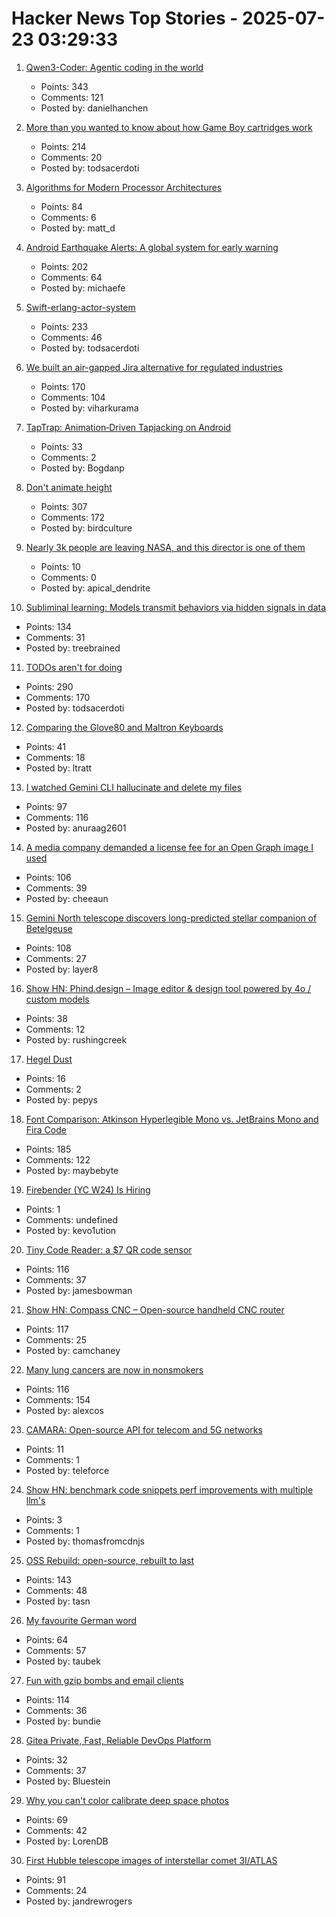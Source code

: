 # Hacker News Top Stories - 2025-07-23 03:29:33

1. [Qwen3-Coder: Agentic coding in the world](https://qwenlm.github.io/blog/qwen3-coder/)
   - Points: 343
   - Comments: 121
   - Posted by: danielhanchen

2. [More than you wanted to know about how Game Boy cartridges work](https://abc.decontextualize.com/more-than-you-wanted-to-know/)
   - Points: 214
   - Comments: 20
   - Posted by: todsacerdoti

3. [Algorithms for Modern Processor Architectures](https://lemire.github.io/talks/2025/sea/sea2025.html)
   - Points: 84
   - Comments: 6
   - Posted by: matt_d

4. [Android Earthquake Alerts: A global system for early warning](https://research.google/blog/android-earthquake-alerts-a-global-system-for-early-warning/)
   - Points: 202
   - Comments: 64
   - Posted by: michaefe

5. [Swift-erlang-actor-system](https://forums.swift.org/t/introducing-swift-erlang-actor-system/81248)
   - Points: 233
   - Comments: 46
   - Posted by: todsacerdoti

6. [We built an air-gapped Jira alternative for regulated industries](https://plane.so/blog/everything-you-need-to-know-about-plane-air-gapped)
   - Points: 170
   - Comments: 104
   - Posted by: viharkurama

7. [TapTrap: Animation‑Driven Tapjacking on Android](https://taptrap.click/)
   - Points: 33
   - Comments: 2
   - Posted by: Bogdanp

8. [Don't animate height](https://www.granola.ai/blog/dont-animate-height)
   - Points: 307
   - Comments: 172
   - Posted by: birdculture

9. [Nearly 3k people are leaving NASA, and this director is one of them](https://arstechnica.com/space/2025/07/the-director-of-nasas-largest-science-center-is-leaving-government/)
   - Points: 10
   - Comments: 0
   - Posted by: apical_dendrite

10. [Subliminal learning: Models transmit behaviors via hidden signals in data](https://alignment.anthropic.com/2025/subliminal-learning/)
   - Points: 134
   - Comments: 31
   - Posted by: treebrained

11. [TODOs aren't for doing](https://sophiebits.com/2025/07/21/todos-arent-for-doing)
   - Points: 290
   - Comments: 170
   - Posted by: todsacerdoti

12. [Comparing the Glove80 and Maltron Keyboards](https://tratt.net/laurie/blog/2025/comparing_the_glove80_and_maltron_keyboards.html)
   - Points: 41
   - Comments: 18
   - Posted by: ltratt

13. [I watched Gemini CLI hallucinate and delete my files](https://anuraag2601.github.io/gemini_cli_disaster.html)
   - Points: 97
   - Comments: 116
   - Posted by: anuraag2601

14. [A media company demanded a license fee for an Open Graph image I used](https://alistairshepherd.uk/writing/open-graph-licensing/)
   - Points: 106
   - Comments: 39
   - Posted by: cheeaun

15. [Gemini North telescope discovers long-predicted stellar companion of Betelgeuse](https://www.science.org/content/article/betelgeuse-s-long-predicted-stellar-companion-may-have-been-found-last)
   - Points: 108
   - Comments: 27
   - Posted by: layer8

16. [Show HN: Phind.design – Image editor & design tool powered by 4o / custom models](https://phind.design)
   - Points: 38
   - Comments: 12
   - Posted by: rushingcreek

17. [Hegel Dust](https://www.bookforum.com/print/3201/hegel-dust-62209)
   - Points: 16
   - Comments: 2
   - Posted by: pepys

18. [Font Comparison: Atkinson Hyperlegible Mono vs. JetBrains Mono and Fira Code](https://www.anthes.is/font-comparison-review-atkinson-hyperlegible-mono.html)
   - Points: 185
   - Comments: 122
   - Posted by: maybebyte

19. [Firebender (YC W24) Is Hiring](https://www.ycombinator.com/companies/firebender/jobs/yisDXr5-founding-engineer-generalist)
   - Points: 1
   - Comments: undefined
   - Posted by: kevo1ution

20. [Tiny Code Reader: a $7 QR code sensor](https://excamera.substack.com/p/tiny-code-reader-a-7-qr-code-sensor)
   - Points: 116
   - Comments: 37
   - Posted by: jamesbowman

21. [Show HN: Compass CNC – Open-source handheld CNC router](https://www.compassrouter.com)
   - Points: 117
   - Comments: 25
   - Posted by: camchaney

22. [Many lung cancers are now in nonsmokers](https://www.nytimes.com/2025/07/22/well/lung-cancer-nonsmokers.html)
   - Points: 116
   - Comments: 154
   - Posted by: alexcos

23. [CAMARA: Open-source API for telecom and 5G networks](https://www.gsma.com/solutions-and-impact/technologies/networks/operator-platform-hp/camara-2/)
   - Points: 11
   - Comments: 1
   - Posted by: teleforce

24. [Show HN: benchmark code snippets perf improvements with multiple llm's](https://github.com/thomasdavis/llm-benchmark/blob/main/tutorial.md)
   - Points: 3
   - Comments: 1
   - Posted by: thomasfromcdnjs

25. [OSS Rebuild: open-source, rebuilt to last](https://security.googleblog.com/2025/07/introducing-oss-rebuild-open-source.html)
   - Points: 143
   - Comments: 48
   - Posted by: tasn

26. [My favourite German word](https://vurt.org/articles/my-favourite-german-word/)
   - Points: 64
   - Comments: 57
   - Posted by: taubek

27. [Fun with gzip bombs and email clients](https://www.grepular.com/Fun_with_Gzip_Bombs_and_Email_Clients)
   - Points: 114
   - Comments: 36
   - Posted by: bundie

28. [Gitea Private, Fast, Reliable DevOps Platform](https://about.gitea.com/)
   - Points: 32
   - Comments: 37
   - Posted by: Bluestein

29. [Why you can't color calibrate deep space photos](https://maurycyz.com/misc/cc/)
   - Points: 69
   - Comments: 42
   - Posted by: LorenDB

30. [First Hubble telescope images of interstellar comet 3I/ATLAS](https://bsky.app/profile/astrafoxen.bsky.social/post/3luiwnar3j22o)
   - Points: 91
   - Comments: 24
   - Posted by: jandrewrogers

